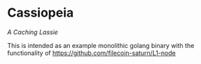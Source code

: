 # Cassiopeia

_A Caching Lassie_

This is intended as an example monolithic golang binary with the functionality of https://github.com/filecoin-saturn/L1-node